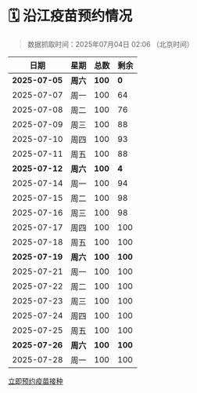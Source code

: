 # 🗓️ 沿江疫苗预约情况

> 数据抓取时间：2025年07月04日 02:06 （北京时间）

| 日期 | 星期 | 总数 | 剩余 |
|------|------|------|------|
| **2025-07-05** | **周六** | **100** | **0** |
| 2025-07-07 | 周一 | 100 | 64 |
| 2025-07-08 | 周二 | 100 | 76 |
| 2025-07-09 | 周三 | 100 | 88 |
| 2025-07-10 | 周四 | 100 | 93 |
| 2025-07-11 | 周五 | 100 | 88 |
| **2025-07-12** | **周六** | **100** | **4** |
| 2025-07-14 | 周一 | 100 | 94 |
| 2025-07-15 | 周二 | 100 | 98 |
| 2025-07-16 | 周三 | 100 | 98 |
| 2025-07-17 | 周四 | 100 | 100 |
| 2025-07-18 | 周五 | 100 | 100 |
| **2025-07-19** | **周六** | **100** | **100** |
| 2025-07-21 | 周一 | 100 | 100 |
| 2025-07-22 | 周二 | 100 | 100 |
| 2025-07-23 | 周三 | 100 | 100 |
| 2025-07-24 | 周四 | 100 | 100 |
| 2025-07-25 | 周五 | 100 | 100 |
| **2025-07-26** | **周六** | **100** | **100** |
| 2025-07-28 | 周一 | 100 | 100 |


<div class="button-container">
<a class="btn" href="http://yfzweb.ishequ.net/#/login" target="_blank">立即预约疫苗接种</a>
</div>
